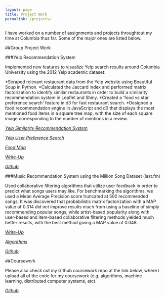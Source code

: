 ```yaml
---
layout: page
title: Project Work
permalink: /projects/
---
```


I have worked on a number of assignments and projects throughtout my time at Columbia thus far. Some of the major ones are listed below.

##Group Project Work

###Yelp Recommendation System

Implemented new features to visualize Yelp search results around Columbia University using the 2012 Yelp academic dataset:

*Scraped relevant restaurant data from the Yelp website using Beautiful Soup in Python.
*Calculated the Jaccard index and performed matrix factorization to identify similar restaurants in order to build a similarity recommendation system in Leaflet and Shiny.
*Created a 'food vs star preference search' feature in d3 for fast restaurant search.
*Designed a food recommendation engine in JavaScript and d3 that displays the most mentioned food items in a square tree map, with the size of each square image corresponding to the number of mentions in a review.

*[Yelp Similarity Recommendation System](http://jmrosen155.shinyapps.io/YelpRecommendationSystemFinal)*

*[Yelp User Preference Search](http://run.plnkr.co/plunks/jRIGKXMZLDn5xrMJgqTl/)*

*[Food Map](http://www.samgshare.com/edav/FoodMap/foodMap.html)*

*[Write-Up](https://cdn.rawgit.com/CUDSY/Yelp/master/Write-Up/EDAV:%20Exploring%20the%20Yelp%20Dataset.html)*

*[Github](https://github.com/CUDSY/Yelp)*

###Music Recommendation System using the Million Song Dataset (last.fm)

Used collaborative filtering algorithms that utilize user feedback in order to predict what songs users may like. For benchmarking the algorithms, we used a Mean Average Precision score truncated at 500 recommended songs. It was discovered that probabilistic matrix factorization with a MAP value of 0.014 did not improve results much from using a baseline of simply recommending popular songs, while artist-based popularity along with user-based and item-based collaborative filtering methods yielded much better results, with the best method giving a MAP value of 0.048.

*[Write-Up](https://cdn.rawgit.com/jmrosen155/coursework/master/Modeling%20Social%20Data/Music%20Analysis%20Project/MSDgroupwriteup.pdf)*

*[Algorithms](https://github.com/jmrosen155/coursework/tree/master/Modeling%20Social%20Data/Music%20Analysis%20Project/Algorithms)*

*[Github](https://github.com/jmrosen155/musicanalysis)*

##Coursework

Please also check out my Github coursework repo at the link below, where I upload all of the code for my coursework (e.g. algorithms, machine learning, distributed computer systems, etc).

*[Github](https://github.com/jmrosen155/coursework)*
